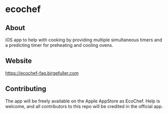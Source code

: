 # ecochef

## About

iOS app to help with cooking by providing multiple simultaneous timers and a predicting timer for preheating and cooling ovens.

## Website

https://ecochef-faq.birgefuller.com

## Contributing

The app will be freely available on the Apple AppStore as EcoChef. Help is welcome, and all contributors to this repo will be credited in the official app. 
